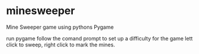 # minesweeper
Mine Sweeper game using pythons Pygame

run pygame
follow the comand prompt to set up a difficulty for the game
lett click to sweep, right click to mark the mines.

